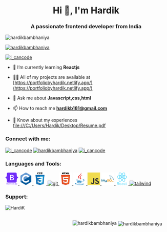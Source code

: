 <h1 align="center">Hi 👋, I'm Hardik</h1>
<h3 align="center">A passionate frontend developer from India</h3>

<p align="left"> <img src="https://komarev.com/ghpvc/?username=hardikbambhaniya&label=Profile%20views&color=0e75b6&style=flat" alt="hardikbambhaniya" /> </p>

<p align="left"> <a href="https://github.com/ryo-ma/github-profile-trophy"><img src="https://github-profile-trophy.vercel.app/?username=hardikbambhaniya" alt="hardikbambhaniya" /></a> </p>

<p align="left"> <a href="https://twitter.com/i_cancode" target="blank"><img src="https://img.shields.io/twitter/follow/i_cancode?logo=twitter&style=for-the-badge" alt="i_cancode" /></a> </p>

- 🌱 I’m currently learning **Reactjs**

- 👨‍💻 All of my projects are available at [https://portfoliobyhardik.netlify.app/](https://portfoliobyhardik.netlify.app/)

- 💬 Ask me about **Javascript,css,html**

- 📫 How to reach me **hardikb181@gmail.com**

- 📄 Know about my experiences [file:///C:/Users/Hardik/Desktop/Resume.pdf](file:///C:/Users/Hardik/Desktop/Resume.pdf)

<h3 align="left">Connect with me:</h3>
<p align="left">
<a href="https://twitter.com/i_cancode" target="blank"><img align="center" src="https://raw.githubusercontent.com/rahuldkjain/github-profile-readme-generator/master/src/images/icons/Social/twitter.svg" alt="i_cancode" height="30" width="40" /></a>
<a href="https://linkedin.com/in/hardikbambhaniya" target="blank"><img align="center" src="https://raw.githubusercontent.com/rahuldkjain/github-profile-readme-generator/master/src/images/icons/Social/linked-in-alt.svg" alt="hardikbambhaniya" height="30" width="40" /></a>
<a href="https://instagram.com/i_cancode" target="blank"><img align="center" src="https://raw.githubusercontent.com/rahuldkjain/github-profile-readme-generator/master/src/images/icons/Social/instagram.svg" alt="i_cancode" height="30" width="40" /></a>
</p>

<h3 align="left">Languages and Tools:</h3>
<p align="left"> <a href="https://getbootstrap.com" target="_blank" rel="noreferrer"> <img src="https://raw.githubusercontent.com/devicons/devicon/master/icons/bootstrap/bootstrap-plain-wordmark.svg" alt="bootstrap" width="40" height="40"/> </a> <a href="https://www.cprogramming.com/" target="_blank" rel="noreferrer"> <img src="https://raw.githubusercontent.com/devicons/devicon/master/icons/c/c-original.svg" alt="c" width="40" height="40"/> </a> <a href="https://www.w3schools.com/css/" target="_blank" rel="noreferrer"> <img src="https://raw.githubusercontent.com/devicons/devicon/master/icons/css3/css3-original-wordmark.svg" alt="css3" width="40" height="40"/> </a> <a href="https://git-scm.com/" target="_blank" rel="noreferrer"> <img src="https://www.vectorlogo.zone/logos/git-scm/git-scm-icon.svg" alt="git" width="40" height="40"/> </a> <a href="https://www.w3.org/html/" target="_blank" rel="noreferrer"> <img src="https://raw.githubusercontent.com/devicons/devicon/master/icons/html5/html5-original-wordmark.svg" alt="html5" width="40" height="40"/> </a> <a href="https://www.java.com" target="_blank" rel="noreferrer"> <img src="https://raw.githubusercontent.com/devicons/devicon/master/icons/java/java-original.svg" alt="java" width="40" height="40"/> </a> <a href="https://developer.mozilla.org/en-US/docs/Web/JavaScript" target="_blank" rel="noreferrer"> <img src="https://raw.githubusercontent.com/devicons/devicon/master/icons/javascript/javascript-original.svg" alt="javascript" width="40" height="40"/> </a> <a href="https://www.mysql.com/" target="_blank" rel="noreferrer"> <img src="https://raw.githubusercontent.com/devicons/devicon/master/icons/mysql/mysql-original-wordmark.svg" alt="mysql" width="40" height="40"/> </a> <a href="https://reactjs.org/" target="_blank" rel="noreferrer"> <img src="https://raw.githubusercontent.com/devicons/devicon/master/icons/react/react-original-wordmark.svg" alt="react" width="40" height="40"/> </a> <a href="https://tailwindcss.com/" target="_blank" rel="noreferrer"> <img src="https://www.vectorlogo.zone/logos/tailwindcss/tailwindcss-icon.svg" alt="tailwind" width="40" height="40"/> </a> </p>

<h3 align="left">Support:</h3>
<p><a href="https://www.buymeacoffee.com/HardiK"> <img align="left" src="https://cdn.buymeacoffee.com/buttons/v2/default-yellow.png" height="50" width="210" alt="HardiK" /></a></p><br><br>

<p><img align="left" src="https://github-readme-stats.vercel.app/api/top-langs?username=hardikbambhaniya&show_icons=true&locale=en&layout=compact" alt="hardikbambhaniya" /></p>

<p>&nbsp;<img align="center" src="https://github-readme-stats.vercel.app/api?username=hardikbambhaniya&show_icons=true&locale=en" alt="hardikbambhaniya" /></p>
